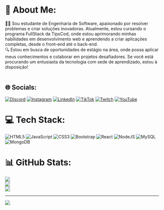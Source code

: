 # 💫 About Me:
👨‍💻 Sou estudante de Engenharia de Software, apaixonado por resolver problemas e criar soluções inovadoras. Atualmente, estou cursando o programa FullStack da TipsCod, onde estou aprimorando minhas habilidades em desenvolvimento web e aprendendo a criar aplicações completas, desde o front-end até o back-end.<br>🔍 Estou em busca de oportunidades de estágio na área, onde possa aplicar meus conhecimentos e colaborar em projetos desafiadores. Se você está procurando um entusiasta da tecnologia com sede de aprendizado, estou à disposição!<br><br>


## 🌐 Socials:
[![Discord](https://img.shields.io/badge/Discord-%237289DA.svg?logo=discord&logoColor=white)](https://discord.gg/lenioliveira91) [![Instagram](https://img.shields.io/badge/Instagram-%23E4405F.svg?logo=Instagram&logoColor=white)](https://instagram.com/leniton91) [![LinkedIn](https://img.shields.io/badge/LinkedIn-%230077B5.svg?logo=linkedin&logoColor=white)](https://linkedin.com/in/leniton) [![TikTok](https://img.shields.io/badge/TikTok-%23000000.svg?logo=TikTok&logoColor=white)](https://tiktok.com/@fragbaixo) [![Twitch](https://img.shields.io/badge/Twitch-%239146FF.svg?logo=Twitch&logoColor=white)](https://twitch.tv/fragbaixo) [![YouTube](https://img.shields.io/badge/YouTube-%23FF0000.svg?logo=YouTube&logoColor=white)](https://youtube.com/@fragbaixo) 

# 💻 Tech Stack:
![HTML5](https://img.shields.io/badge/html5-%23E34F26.svg?style=plastic&logo=html5&logoColor=white) ![JavaScript](https://img.shields.io/badge/javascript-%23323330.svg?style=plastic&logo=javascript&logoColor=%23F7DF1E) ![CSS3](https://img.shields.io/badge/css3-%231572B6.svg?style=plastic&logo=css3&logoColor=white) ![Bootstrap](https://img.shields.io/badge/bootstrap-%238511FA.svg?style=plastic&logo=bootstrap&logoColor=white) ![React](https://img.shields.io/badge/react-%2320232a.svg?style=plastic&logo=react&logoColor=%2361DAFB) ![NodeJS](https://img.shields.io/badge/node.js-6DA55F?style=plastic&logo=node.js&logoColor=white) ![MySQL](https://img.shields.io/badge/mysql-4479A1.svg?style=plastic&logo=mysql&logoColor=white) ![MongoDB](https://img.shields.io/badge/MongoDB-%234ea94b.svg?style=plastic&logo=mongodb&logoColor=white)
# 📊 GitHub Stats:
![](https://github-readme-stats.vercel.app/api?username=lenioliveira&theme=dracula&hide_border=false&include_all_commits=false&count_private=false)<br/>
![](https://github-readme-streak-stats.herokuapp.com/?user=lenioliveira&theme=dracula&hide_border=false)<br/>
![](https://github-readme-stats.vercel.app/api/top-langs/?username=lenioliveira&theme=dracula&hide_border=false&include_all_commits=false&count_private=false&layout=compact)

---
[![](https://visitcount.itsvg.in/api?id=lenioliveira&icon=0&color=0)](https://visitcount.itsvg.in)

<!-- Proudly created with GPRM ( https://gprm.itsvg.in ) -->